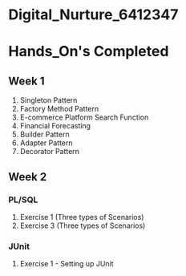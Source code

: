# Digital_Nurture_6412347
# Hands_On's Completed
## Week 1
1. Singleton Pattern
2. Factory Method Pattern
3. E-commerce Platform Search Function
4. Financial Forecasting
5. Builder Pattern
6. Adapter Pattern
7. Decorator Pattern

## Week 2
### PL/SQL
1. Exercise 1 (Three types of Scenarios)
2. Exercise 3 (Three types of Scenarios)
### JUnit
1. Exercise 1 - Setting up JUnit

